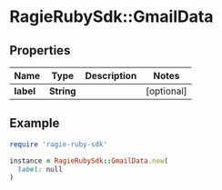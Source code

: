 # RagieRubySdk::GmailData

## Properties

| Name | Type | Description | Notes |
| ---- | ---- | ----------- | ----- |
| **label** | **String** |  | [optional] |

## Example

```ruby
require 'ragie-ruby-sdk'

instance = RagieRubySdk::GmailData.new(
  label: null
)
```

